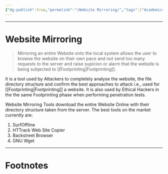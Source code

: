 ```yaml
---
{"dg-publish":true,"permalink":"/Website Mirroring/","tags":["Academics","CyberSec","EthHack"]}
---
```



---
# Website Mirroring
> Mirroring an entire Website onto the local system allows the user to browse the website on their own pace and not send too many requests to the server and raise supicion or alarm that the website is being subjected to [[Footprinting\|Footprinting]].

It is a tool used by Attackers to completely analyse the website, the file directory structure and confirm the best approaches to attack i.e., used for [[Footprinting\|Footprinting]] a website. It is also used by Ethical Hackers in the the same Footprinting phase when performing penetration tests.

Website Mirroring Tools download the entire Website Online with their directory structure taken from the server. The best tools on the market currently are:
1. SurfOffline
2. HTTrack Web Site Copier
3. Backstreet Browser
4. GNU Wget

---
# Footnotes